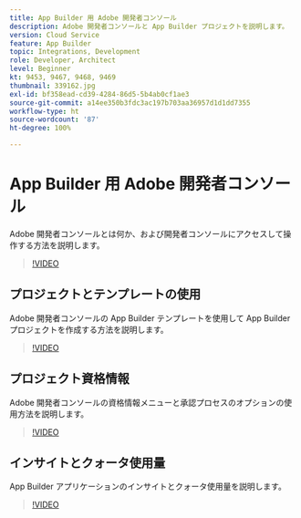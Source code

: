 ```yaml
---
title: App Builder 用 Adobe 開発者コンソール
description: Adobe 開発者コンソールと App Builder プロジェクトを説明します。
version: Cloud Service
feature: App Builder
topic: Integrations, Development
role: Developer, Architect
level: Beginner
kt: 9453, 9467, 9468, 9469
thumbnail: 339162.jpg
exl-id: bf358ead-cd39-4284-86d5-5b4ab0cf1ae3
source-git-commit: a14ee350b3fdc3ac197b703aa36957d1d1dd7355
workflow-type: ht
source-wordcount: '87'
ht-degree: 100%

---
```


# App Builder 用 Adobe 開発者コンソール

Adobe 開発者コンソールとは何か、および開発者コンソールにアクセスして操作する方法を説明します。

>[!VIDEO](https://video.tv.adobe.com/v/339162/?quality=12&learn=on)

## プロジェクトとテンプレートの使用

Adobe 開発者コンソールの App Builder テンプレートを使用して App Builder プロジェクトを作成する方法を説明します。

>[!VIDEO](https://video.tv.adobe.com/v/339163/?quality=12&learn=on)

## プロジェクト資格情報

Adobe 開発者コンソールの資格情報メニューと承認プロセスのオプションの使用方法を説明します。

>[!VIDEO](https://video.tv.adobe.com/v/339164/?quality=12&learn=on)

## インサイトとクォータ使用量

App Builder アプリケーションのインサイトとクォータ使用量を説明します。

>[!VIDEO](https://video.tv.adobe.com/v/339165/?quality=12&learn=on)
